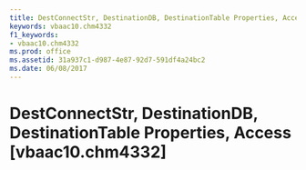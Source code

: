 ```yaml
---
title: DestConnectStr, DestinationDB, DestinationTable Properties, Access [vbaac10.chm4332]
keywords: vbaac10.chm4332
f1_keywords:
- vbaac10.chm4332
ms.prod: office
ms.assetid: 31a937c1-d987-4e87-92d7-591df4a24bc2
ms.date: 06/08/2017
---
```



# DestConnectStr, DestinationDB, DestinationTable Properties, Access [vbaac10.chm4332]

